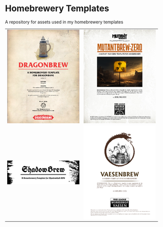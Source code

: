 # Homebrewery Templates
A repository for assets used in my homebrewery templates 

|                                                                                   |                                                                                   |
|:---------------------------------------------------------------------------------:|:---------------------------------------------------------------------------------:|
| [![](img/Dragonbrew.jpg)](https://homebrewery.naturalcrit.com/share/IOEuWz2v8FFi) | [![](img/Mutantbrew.png)](https://homebrewery.naturalcrit.com/share/dEvi-4wqbW_2) |
| [![](img/ShadowBrew.png)](https://homebrewery.naturalcrit.com/share/UHqC503ByHK2) | [![](img/Vaesenbrew.png)](https://homebrewery.naturalcrit.com/share/yvJpv9TksyEb) |
